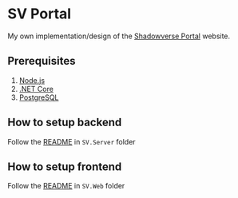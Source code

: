 # SV Portal

My own implementation/design of the [Shadowverse Portal](https://shadowverse-portal.com/?lang=en) website.


## Prerequisites
1. [Node.js](https://nodejs.org/en/)
2. [.NET Core](https://dotnet.microsoft.com/en-us/download)
3. [PostgreSQL](https://www.postgresql.org/download/)

## How to setup backend
Follow the [README](SV.Server/README.md) in `SV.Server` folder

## How to setup frontend
Follow the [README](SV.Web/README.md) in `SV.Web` folder